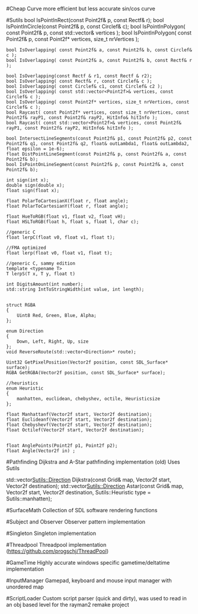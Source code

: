 #Cheap Curve
more efficient but less accurate sin/cos curve

#Sutils
	bool IsPointInRect(const Point2f& p, const Rectf& r);
	bool IsPointInCircle(const Point2f& p, const Circlef& c);
	bool IsPointInPolygon( const Point2f& p, const std::vector<Point2f>& vertices );
	bool IsPointInPolygon( const Point2f& p, const Point2f* vertices, size_t nrVertices );

	bool IsOverlapping( const Point2f& a, const Point2f& b, const Circlef& c );
	bool IsOverlapping( const Point2f& a, const Point2f& b, const Rectf& r );

	bool IsOverlapping(const Rectf & r1, const Rectf & r2);
	bool IsOverlapping( const Rectf& r, const Circlef& c );
	bool IsOverlapping( const Circlef& c1, const Circlef& c2 );
	bool IsOverlapping( const std::vector<Point2f>& vertices, const Circlef& c );
	bool IsOverlapping( const Point2f* vertices, size_t nrVertices, const Circlef& c );
	bool Raycast( const Point2f* vertices, const size_t nrVertices, const Point2f& rayP1, const Point2f& rayP2, HitInfo& hitInfo );
	bool Raycast( const std::vector<Point2f>& vertices, const Point2f& rayP1, const Point2f& rayP2, HitInfo& hitInfo );

	bool IntersectLineSegments(const Point2f& p1, const Point2f& p2, const Point2f& q1, const Point2f& q2, float& outLambda1, float& outLambda2, float epsilon = 1e-6);
	float DistPointLineSegment(const Point2f& p, const Point2f& a, const Point2f& b);
	bool IsPointOnLineSegment(const Point2f& p, const Point2f& a, const Point2f& b);

	int sign(int x);
	double sign(double x);
	float sign(float x);

	float PolarToCartesianX(float r, float angle);
	float PolarToCartesianY(float r, float angle);

	float HueToRGB(float v1, float v2, float vH);
	float HSLToRGB(float h, float s, float l, char c);

	//generic C
	float lerpC(float v0, float v1, float t);

	//FMA optimized
	float lerp(float v0, float v1, float t);

	//generic C, sammy edition
	template <typename T>
	T lerpS(T x, T y, float t) 

	int DigitsAmount(int number);
	std::string IntToStringWidth(int value, int length);


	struct RGBA
	{
		Uint8 Red, Green, Blue, Alpha;
	};

	enum Direction
	{
		Down, Left, Right, Up, size
	};
	void ReverseRoute(std::vector<Direction>* route);

	Uint32 GetPixelPosition(Vector2f position, const SDL_Surface* surface);
	RGBA GetRGBA(Vector2f position, const SDL_Surface* surface);

	//heuristics
	enum Heuristic
	{
		manhatten, euclidean, chebyshev, octile, Heuristicsize
	};

	float Manhattanf(Vector2f start, Vector2f destination);
	float Euclideanf(Vector2f start, Vector2f destination);
	float Chebyshevf(Vector2f start, Vector2f destination);
	float Octilef(Vector2f start, Vector2f destination);


	float AnglePoints(Point2f p1, Point2f p2);
	float Angle(Vector2f in) ;
	
#Pathfinding
Dijkstra and A-Star pathfinding implementation (old)
Uses Sutils

std::vector<Sutils::Direction> Dijkstra(const Grid& map, Vector2f start, Vector2f destination);
std::vector<Sutils::Direction> Astar(const Grid& map, Vector2f start, Vector2f destination, Sutils::Heuristic type = Sutils::manhatten);

#SurfaceMath
Collection of SDL software rendering functions

#Subject and Observer
Observer pattern implementation

#Singleton
Singleton implementation 

#Threadpool
Threadpool implementation (https://github.com/progschj/ThreadPool)

#GameTime
Highly accurate windows specific gametime/deltatime implementation

#InputManager
Gamepad, keyboard and mouse input manager with unordered map

#ScriptLoader
Custom script parser (quick and dirty), was used to read in an obj based level for the rayman2 remake project